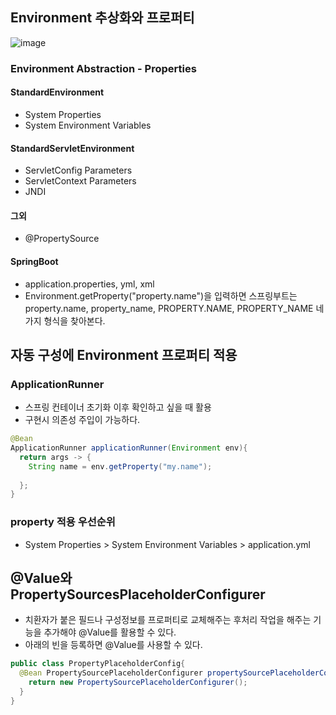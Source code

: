 ## Environment 추상화와 프로퍼티

![image](https://github.com/DevHyeong/document/assets/44819285/1d074466-2156-4370-bbdd-bd890908c08e)

### Environment Abstraction - Properties
#### StandardEnvironment
- System Properties
- System Environment Variables
#### StandardServletEnvironment
- ServletConfig Parameters
- ServletContext Parameters
- JNDI
#### 그외
- @PropertySource
#### SpringBoot
- application.properties, yml, xml
- Environment.getProperty("property.name")을 입력하면 스프링부트는 property.name, property_name, PROPERTY.NAME, PROPERTY_NAME 네가지 형식을 찾아본다.


## 자동 구성에 Environment 프로퍼티 적용

### ApplicationRunner
- 스프링 컨테이너 초기화 이후 확인하고 싶을 때 활용
- 구현시 의존성 주입이 가능하다.

```java
@Bean
ApplicationRunner applicationRunner(Environment env){
  return args -> {
    String name = env.getProperty("my.name");
    
  };
}
```

### property 적용 우선순위
- System Properties > System Environment Variables > application.yml

## @Value와 PropertySourcesPlaceholderConfigurer
- 치환자가 붙은 필드나 구성정보를 프로퍼티로 교체해주는 후처리 작업을 해주는 기능을 추가해야 @Value를 활용할 수 있다.
- 아래의 빈을 등록하면 @Value를 사용할 수 있다.

```java
public class PropertyPlaceholderConfig{
  @Bean PropertySourcePlaceholderConfigurer propertySourcePlaceholderConfigurer(){
    return new PropertySourcePlaceholderConfigurer();
  } 
}
```



